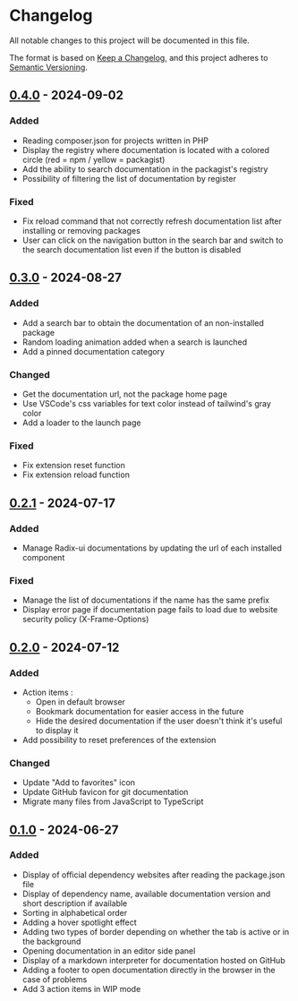 # Changelog

All notable changes to this project will be documented in this file.

The format is based on [Keep a Changelog],
and this project adheres to [Semantic Versioning].

<!-- ## Unreleased -->

## [0.4.0] - 2024-09-02

### Added

- Reading composer.json for projects written in PHP
- Display the registry where documentation is located with a colored circle (red = npm / yellow = packagist)
- Add the ability to search documentation in the packagist's registry
- Possibility of filtering the list of documentation by register

### Fixed

- Fix reload command that not correctly refresh documentation list after installing or removing packages
- User can click on the navigation button in the search bar and switch to the search documentation list even if the button is disabled

## [0.3.0] - 2024-08-27

### Added

- Add a search bar to obtain the documentation of an non-installed package
- Random loading animation added when a search is launched
- Add a pinned documentation category

### Changed

- Get the documentation url, not the package home page
- Use VSCode's css variables for text color instead of tailwind's gray color
- Add a loader to the launch page

### Fixed

- Fix extension reset function
- Fix extension reload function

## [0.2.1] - 2024-07-17

### Added

- Manage Radix-ui documentations by updating the url of each installed component

### Fixed

- Manage the list of documentations if the name has the same prefix
- Display error page if documentation page fails to load due to website security policy (X-Frame-Options)

## [0.2.0] - 2024-07-12

### Added

- Action items :
  - Open in default browser
  - Bookmark documentation for easier access in the future
  - Hide the desired documentation if the user doesn't think it's useful to display it
- Add possibility to reset preferences of the extension

### Changed

- Update "Add to favorites" icon
- Update GitHub favicon for git documentation
- Migrate many files from JavaScript to TypeScript

## [0.1.0] - 2024-06-27

### Added

- Display of official dependency websites after reading the package.json file
- Display of dependency name, available documentation version and short description if available
- Sorting in alphabetical order
- Adding a hover spotlight effect
- Adding two types of border depending on whether the tab is active or in the background
- Opening documentation in an editor side panel
- Display of a markdown interpreter for documentation hosted on GitHub
- Adding a footer to open documentation directly in the browser in the case of problems
- Add 3 action items in WIP mode

<!-- Links -->

[keep a changelog]: https://keepachangelog.com/en/1.0.0/
[semantic versioning]: https://semver.org/spec/v2.0.0.html

<!-- Versions -->

[0.1.0]: https://github.com/baptistelechat/codeX/releases/tag/v0.1.0
[0.2.0]: https://github.com/baptistelechat/codeX/releases/tag/v0.2.0
[0.2.1]: https://github.com/baptistelechat/codeX/releases/tag/v0.2.1
[0.3.0]: https://github.com/baptistelechat/codeX/releases/tag/v0.3.0
[0.4.0]: https://github.com/baptistelechat/codeX/releases/tag/v0.4.0
